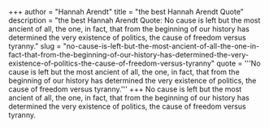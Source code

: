 +++
author = "Hannah Arendt"
title = "the best Hannah Arendt Quote"
description = "the best Hannah Arendt Quote: No cause is left but the most ancient of all, the one, in fact, that from the beginning of our history has determined the very existence of politics, the cause of freedom versus tyranny."
slug = "no-cause-is-left-but-the-most-ancient-of-all-the-one-in-fact-that-from-the-beginning-of-our-history-has-determined-the-very-existence-of-politics-the-cause-of-freedom-versus-tyranny"
quote = '''No cause is left but the most ancient of all, the one, in fact, that from the beginning of our history has determined the very existence of politics, the cause of freedom versus tyranny.'''
+++
No cause is left but the most ancient of all, the one, in fact, that from the beginning of our history has determined the very existence of politics, the cause of freedom versus tyranny.
